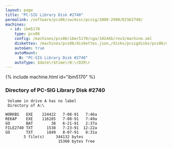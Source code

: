 ```yaml
---
layout: page
title: "PC-SIG Library Disk #2740"
permalink: /software/pcx86/sw/misc/pcsig/2000-2999/DISK2740/
machines:
  - id: ibm5170
    type: pcx86
    config: /machines/pcx86/ibm/5170/cga/1024kb/rev3/machine.xml
    diskettes: /machines/pcx86/diskettes.json,/disks/pcsigdisks/pcx86/diskettes.json
    autoGen: true
    autoMount:
      B: "PC-SIG Library Disk #2740"
    autoType: $date\r$time\rB:\rDIR\r
---
```


{% include machine.html id="ibm5170" %}

### Directory of PC-SIG Library Disk #2740

     Volume in drive A has no label
     Directory of A:\

    WORKBS   EXE    224422   7-08-91   7:46a
    REKAP    EXE    116285   7-08-91   7:49a
    GO       BAT        38   6-21-91   2:37a
    FILE2740 TXT      1538   7-23-91  12:22a
    GO       TXT      1849   8-07-91   8:31a
            5 file(s)     344132 bytes
                           15360 bytes free
